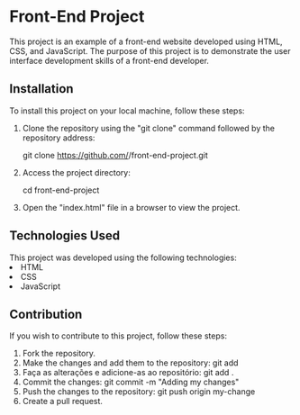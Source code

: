 <H1> Front-End Project </H1>
<p> This project is an example of a front-end website developed using HTML, CSS, and JavaScript. The purpose of this project is to demonstrate the user interface development skills of a front-end developer. </p>

<h2> Installation</h2>
To install this project on your local machine, follow these steps:

<ol>
  <li> Clone the repository using the "git clone" command followed by the repository address:
    
git clone https://github.com/<your-username>/front-end-project.git </li>
<li> Access the project directory:

cd front-end-project </li>
<li> Open the "index.html" file in a browser to view the project.</li>
</ol>

  <h2> Technologies Used </h2>
This project was developed using the following technologies:

  <li> HTML </li>
  <li> CSS </li>
  <li> JavaScript </li>
 
  <h2> Contribution </h2>
  
 If you wish to contribute to this project, follow these steps: 
  <ol> 
    <li> Fork the repository. </li>
    <li> Make the changes and add them to the repository: git add </li>
    <li> Faça as alterações e adicione-as ao repositório: git add . </li>
    <li> Commit the changes: git commit -m "Adding my changes" </li>
    <li> Push the changes to the repository: git push origin my-change </li>
    <li> Create a pull request. </li> 
  </ol>
